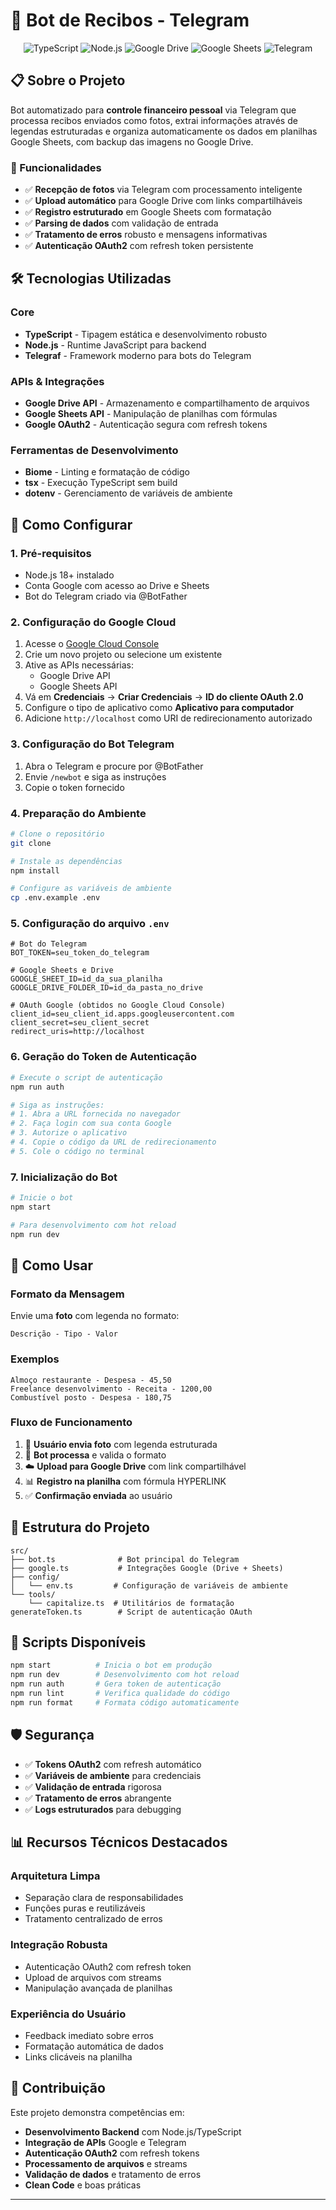 # 🤖 Bot de Recibos - Telegram

<div align="center">

![TypeScript](https://img.shields.io/badge/TypeScript-007ACC?style=for-the-badge&logo=typescript&logoColor=white)
![Node.js](https://img.shields.io/badge/Node.js-43853D?style=for-the-badge&logo=node.js&logoColor=white)
![Google Drive](https://img.shields.io/badge/Google%20Drive-4285F4?style=for-the-badge&logo=googledrive&logoColor=white)
![Google Sheets](https://img.shields.io/badge/Google%20Sheets-34A853?style=for-the-badge&logo=googlesheets&logoColor=white)
![Telegram](https://img.shields.io/badge/Telegram-2CA5E0?style=for-the-badge&logo=telegram&logoColor=white)

</div>

## 📋 Sobre o Projeto

Bot automatizado para **controle financeiro pessoal** via Telegram que processa recibos enviados como fotos, extrai informações através de legendas estruturadas e organiza automaticamente os dados em planilhas Google Sheets, com backup das imagens no Google Drive.

### 🎯 Funcionalidades

- ✅ **Recepção de fotos** via Telegram com processamento inteligente
- ✅ **Upload automático** para Google Drive com links compartilháveis
- ✅ **Registro estruturado** em Google Sheets com formatação
- ✅ **Parsing de dados** com validação de entrada
- ✅ **Tratamento de erros** robusto e mensagens informativas
- ✅ **Autenticação OAuth2** com refresh token persistente

## 🛠️ Tecnologias Utilizadas

### Core

- **TypeScript** - Tipagem estática e desenvolvimento robusto
- **Node.js** - Runtime JavaScript para backend
- **Telegraf** - Framework moderno para bots do Telegram

### APIs & Integrações

- **Google Drive API** - Armazenamento e compartilhamento de arquivos
- **Google Sheets API** - Manipulação de planilhas com fórmulas
- **Google OAuth2** - Autenticação segura com refresh tokens

### Ferramentas de Desenvolvimento

- **Biome** - Linting e formatação de código
- **tsx** - Execução TypeScript sem build
- **dotenv** - Gerenciamento de variáveis de ambiente

## 🚀 Como Configurar

### 1. **Pré-requisitos**

- Node.js 18+ instalado
- Conta Google com acesso ao Drive e Sheets
- Bot do Telegram criado via @BotFather

### 2. **Configuração do Google Cloud**

1. Acesse o [Google Cloud Console](https://console.cloud.google.com/)
2. Crie um novo projeto ou selecione um existente
3. Ative as APIs necessárias:
   - Google Drive API
   - Google Sheets API
4. Vá em **Credenciais** → **Criar Credenciais** → **ID do cliente OAuth 2.0**
5. Configure o tipo de aplicativo como **Aplicativo para computador**
6. Adicione `http://localhost` como URI de redirecionamento autorizado

### 3. **Configuração do Bot Telegram**

1. Abra o Telegram e procure por @BotFather
2. Envie `/newbot` e siga as instruções
3. Copie o token fornecido

### 4. **Preparação do Ambiente**

```bash
# Clone o repositório
git clone

# Instale as dependências
npm install

# Configure as variáveis de ambiente
cp .env.example .env
```

### 5. **Configuração do arquivo `.env`**

```env
# Bot do Telegram
BOT_TOKEN=seu_token_do_telegram

# Google Sheets e Drive
GOOGLE_SHEET_ID=id_da_sua_planilha
GOOGLE_DRIVE_FOLDER_ID=id_da_pasta_no_drive

# OAuth Google (obtidos no Google Cloud Console)
client_id=seu_client_id.apps.googleusercontent.com
client_secret=seu_client_secret
redirect_uris=http://localhost
```

### 6. **Geração do Token de Autenticação**

```bash
# Execute o script de autenticação
npm run auth

# Siga as instruções:
# 1. Abra a URL fornecida no navegador
# 2. Faça login com sua conta Google
# 3. Autorize o aplicativo
# 4. Copie o código da URL de redirecionamento
# 5. Cole o código no terminal
```

### 7. **Inicialização do Bot**

```bash
# Inicie o bot
npm start

# Para desenvolvimento com hot reload
npm run dev
```

## 📱 Como Usar

### Formato da Mensagem

Envie uma **foto** com legenda no formato:

```
Descrição - Tipo - Valor
```

### Exemplos

```
Almoço restaurante - Despesa - 45,50
Freelance desenvolvimento - Receita - 1200,00
Combustível posto - Despesa - 180,75
```

### Fluxo de Funcionamento

1. 📸 **Usuário envia foto** com legenda estruturada
2. 🔄 **Bot processa** e valida o formato
3. ☁️ **Upload para Google Drive** com link compartilhável
4. 📊 **Registro na planilha** com fórmula HYPERLINK
5. ✅ **Confirmação enviada** ao usuário

## 📁 Estrutura do Projeto

```
src/
├── bot.ts              # Bot principal do Telegram
├── google.ts           # Integrações Google (Drive + Sheets)
├── config/
│   └── env.ts         # Configuração de variáveis de ambiente
└── tools/
    └── capitalize.ts  # Utilitários de formatação
generateToken.ts        # Script de autenticação OAuth
```

## 🔧 Scripts Disponíveis

```bash
npm start          # Inicia o bot em produção
npm run dev        # Desenvolvimento com hot reload
npm run auth       # Gera token de autenticação
npm run lint       # Verifica qualidade do código
npm run format     # Formata código automaticamente
```

## 🛡️ Segurança

- ✅ **Tokens OAuth2** com refresh automático
- ✅ **Variáveis de ambiente** para credenciais
- ✅ **Validação de entrada** rigorosa
- ✅ **Tratamento de erros** abrangente
- ✅ **Logs estruturados** para debugging

## 📊 Recursos Técnicos Destacados

### Arquitetura Limpa

- Separação clara de responsabilidades
- Funções puras e reutilizáveis
- Tratamento centralizado de erros

### Integração Robusta

- Autenticação OAuth2 com refresh token
- Upload de arquivos com streams
- Manipulação avançada de planilhas

### Experiência do Usuário

- Feedback imediato sobre erros
- Formatação automática de dados
- Links clicáveis na planilha

## 🤝 Contribuição

Este projeto demonstra competências em:

- **Desenvolvimento Backend** com Node.js/TypeScript
- **Integração de APIs** Google e Telegram
- **Autenticação OAuth2** com refresh tokens
- **Processamento de arquivos** e streams
- **Validação de dados** e tratamento de erros
- **Clean Code** e boas práticas

---
